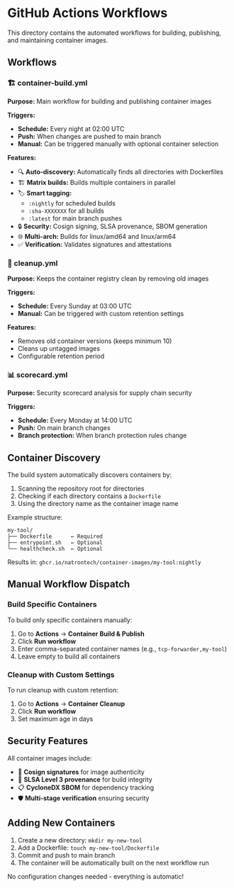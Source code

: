# GitHub Actions Workflows

This directory contains the automated workflows for building, publishing, and maintaining container images.

## Workflows

### 🏗️ container-build.yml
**Purpose:** Main workflow for building and publishing container images

**Triggers:**
- **Schedule:** Every night at 02:00 UTC
- **Push:** When changes are pushed to main branch
- **Manual:** Can be triggered manually with optional container selection

**Features:**
- 🔍 **Auto-discovery:** Automatically finds all directories with Dockerfiles
- 🏗️ **Matrix builds:** Builds multiple containers in parallel
- 🏷️ **Smart tagging:** 
  - `:nightly` for scheduled builds
  - `:sha-XXXXXXX` for all builds
  - `:latest` for main branch pushes
- 🔒 **Security:** Cosign signing, SLSA provenance, SBOM generation
- 🌐 **Multi-arch:** Builds for linux/amd64 and linux/arm64
- ✅ **Verification:** Validates signatures and attestations

### 🧹 cleanup.yml
**Purpose:** Keeps the container registry clean by removing old images

**Triggers:**
- **Schedule:** Every Sunday at 03:00 UTC
- **Manual:** Can be triggered with custom retention settings

**Features:**
- Removes old container versions (keeps minimum 10)
- Cleans up untagged images
- Configurable retention period

### 📊 scorecard.yml
**Purpose:** Security scorecard analysis for supply chain security

**Triggers:**
- **Schedule:** Every Monday at 14:00 UTC
- **Push:** On main branch changes
- **Branch protection:** When branch protection rules change

## Container Discovery

The build system automatically discovers containers by:
1. Scanning the repository root for directories
2. Checking if each directory contains a `Dockerfile`
3. Using the directory name as the container image name

Example structure:
```
my-tool/
├── Dockerfile      ← Required
├── entrypoint.sh   ← Optional
└── healthcheck.sh  ← Optional
```

Results in: `ghcr.io/natrontech/container-images/my-tool:nightly`

## Manual Workflow Dispatch

### Build Specific Containers
To build only specific containers manually:
1. Go to **Actions** → **Container Build & Publish**
2. Click **Run workflow**
3. Enter comma-separated container names (e.g., `tcp-forwarder,my-tool`)
4. Leave empty to build all containers

### Cleanup with Custom Settings
To run cleanup with custom retention:
1. Go to **Actions** → **Container Cleanup**
2. Click **Run workflow**
3. Set maximum age in days

## Security Features

All container images include:
- 🔏 **Cosign signatures** for image authenticity
- 📜 **SLSA Level 3 provenance** for build integrity
- 📋 **CycloneDX SBOM** for dependency tracking
- 🛡️ **Multi-stage verification** ensuring security

## Adding New Containers

1. Create a new directory: `mkdir my-new-tool`
2. Add a Dockerfile: `touch my-new-tool/Dockerfile`
3. Commit and push to main branch
4. The container will be automatically built on the next workflow run

No configuration changes needed - everything is automatic!
